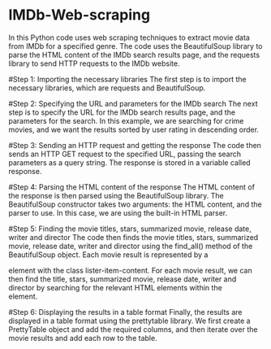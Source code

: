 # IMDb-Web-scraping

In this Python code uses web scraping techniques to extract movie data from IMDb for a specified genre. The code uses the BeautifulSoup library to parse the HTML content of the IMDb search results page, and the requests library to send HTTP requests to the IMDb website.

#Step 1: Importing the necessary libraries
The first step is to import the necessary libraries, which are requests and BeautifulSoup.


#Step 2: Specifying the URL and parameters for the IMDb search
The next step is to specify the URL for the IMDb search results page, and the parameters for the search. In this example, we are searching for crime movies, and we want the results sorted by user rating in descending order.


#Step 3: Sending an HTTP request and getting the response
The code then sends an HTTP GET request to the specified URL, passing the search parameters as a query string. The response is stored in a variable called response.


#Step 4: Parsing the HTML content of the response
The HTML content of the response is then parsed using the BeautifulSoup library. The BeautifulSoup constructor takes two arguments: the HTML content, and the parser to use. In this case, we are using the built-in HTML parser.


#Step 5: Finding the movie titles, stars, summarized movie, release date, writer and director
The code then finds the movie titles, stars, summarized movie, release date, writer and director using the find_all() method of the BeautifulSoup object. Each movie result is represented by a <div> element with the class lister-item-content.
For each movie result, we can then find the title, stars, summarized movie, release date, writer and director by searching for the relevant HTML elements within the <div> element.


#Step 6: Displaying the results in a table format
Finally, the results are displayed in a table format using the prettytable library. We first create a PrettyTable object and add the required columns, and then iterate over the movie results and add each row to the table.
